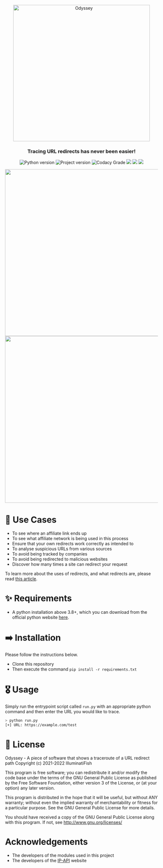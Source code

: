 <p align="center">
	<img
		width="450"
		alt="Odyssey"
		src="https://cdn.discordapp.com/attachments/361528084161232902/848025663016534046/odyssey-logo-rd.png">
</p>


<h3 align="center">
	Tracing URL redirects has never been easier!
</h3>
  
<p align="center">
	<img alt="Python version" src="https://img.shields.io/badge/Python-v3.8+-6ae8ff"> 
  	<img alt="Project version" src="https://img.shields.io/badge/Current%20Version-v2.0-6ae8ff">
  	<img alt="Codacy Grade" src="https://app.codacy.com/project/badge/Grade/06c8bdaa68414b7b84c096dbd47c0944"> 
  	<img src="https://img.shields.io/github/languages/code-size/IlluminatiFish/Odyssey"> 
  	<img src="https://img.shields.io/github/license/IlluminatiFish/Odyssey"> 
  	<img src="https://img.shields.io/github/last-commit/IlluminatiFish/Odyssey">
</p>

<p align="center">
	<img src="https://i.ibb.co/09YMdf0/fgjk-l.png" width="550">
	<img src="https://i.ibb.co/58bSWTb/gfghgh.png" width="550">
</p>

# 🚩 Use Cases

- To see where an affiliate link ends up 
- To see what affiliate network is being used in this process
- Ensure that your own redirects work correctly as intended to
- To analyse suspicious URLs from various sources
- To avoid being tracked by companies
- To avoid being redirected to malicious websites
- Discover how many times a site can redirect your request

To learn more about the uses of redirects, and what redirects are, please read [this article](https://en.ryte.com/wiki/Redirect).


# ✨ Requirements

- A python installation above 3.8+, which you can download from the official python website <a href="http://www.python.org/download/">here</a>.


# ➡️ Installation 

Please follow the instructions below.

- Clone this repository
- Then execute the command ``pip install -r requirements.txt``

# 🎖️ Usage 

Simply run the entrypoint script called `run.py` with an appropriate python command and then enter the URL you would like to trace.
```bash
> python run.py
[+] URL: https://example.com/test
```

# 📝 License

Odyssey - A piece of software that shows a traceroute of a URL redirect path Copyright (c) 2021-2022 IlluminatiFish

This program is free software; you can redistribute it and/or modify the code base under the terms of the GNU General Public License as published by the Free Software Foundation, either version 3 of the License, or (at your option) any later version.

This program is distributed in the hope that it will be useful, but without ANY warranty; without even the implied warranty of merchantability or fitness for a particular purpose. See the GNU General Public License for more details.

You should have received a copy of the GNU General Public License along with this program. If not, see http://www.gnu.org/licenses/
	
# Acknowledgements

- The developers of the modules used in this project
- The developers of the <a href="https://ip-api.com">IP-API</a> website

